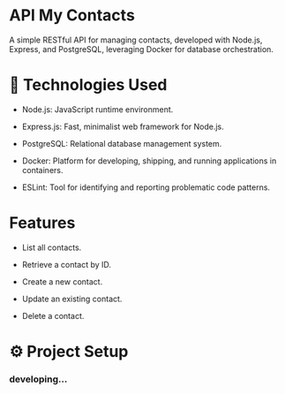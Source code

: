 # API My Contacts

A simple RESTful API for managing contacts, developed with Node.js, Express, and PostgreSQL, leveraging Docker for database orchestration.

# 🚀 Technologies Used
- Node.js: JavaScript runtime environment.

- Express.js: Fast, minimalist web framework for Node.js.

- PostgreSQL: Relational database management system.

- Docker: Platform for developing, shipping, and running applications in containers.

- ESLint: Tool for identifying and reporting problematic code patterns.

# Features
- List all contacts.

- Retrieve a contact by ID.

- Create a new contact.

- Update an existing contact.

- Delete a contact.

# ⚙️ Project Setup
### developing...
